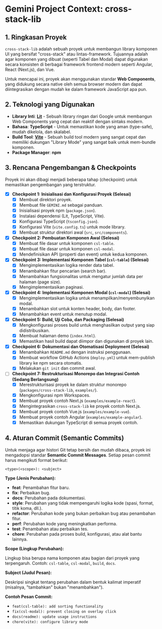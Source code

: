 # Gemini Project Context: cross-stack-lib

## 1. Ringkasan Proyek

`cross-stack-lib` adalah sebuah proyek untuk membangun library komponen UI yang bersifat "cross-stack" atau lintas-framework. Tujuannya adalah agar komponen yang dibuat (seperti Tabel dan Modal) dapat digunakan secara konsisten di berbagai framework frontend modern seperti Angular, React (Next.js), dan Vue.

Untuk mencapai ini, proyek akan menggunakan standar **Web Components**, yang didukung secara native oleh semua browser modern dan dapat diintegrasikan dengan mudah ke dalam framework JavaScript apa pun.

## 2. Teknologi yang Digunakan

- **Library Inti**: [**Lit**](https://lit.dev/) - Sebuah library ringan dari Google untuk membangun Web Components yang cepat dan reaktif dengan sintaks modern.
- **Bahasa**: **TypeScript** - Untuk memastikan kode yang aman (type-safe), mudah dikelola, dan skalabel.
- **Build Tool**: [**Vite**](https://vitejs.dev/) - Sebuah build tool modern yang sangat cepat dan memiliki dukungan "Library Mode" yang sangat baik untuk mem-bundle komponen.
- **Package Manager**: **npm**

## 3. Rencana Pengembangan & Checkpoints

Proyek ini akan dibagi menjadi beberapa tahap (checkpoint) untuk memastikan pengembangan yang terstruktur.

-   [x] **Checkpoint 1: Inisialisasi dan Konfigurasi Proyek (Selesai)**
    -   [x] Membuat direktori proyek.
    -   [x] Membuat file `GEMINI.md` sebagai panduan.
    -   [x] Inisialisasi proyek npm (`package.json`).
    -   [x] Instalasi dependensi (Lit, TypeScript, Vite).
    -   [x] Konfigurasi TypeScript (`tsconfig.json`).
    -   [x] Konfigurasi Vite (`vite.config.ts`) untuk mode library.
    -   [x] Membuat struktur direktori awal (`src`, `src/components`).

-   [x] **Checkpoint 2: Pembuatan Komponen Awal (Selesai)**
    -   [x] Membuat file dasar untuk komponen `csl-table`.
    -   [x] Membuat file dasar untuk komponen `csl-modal`.
    -   [x] Mendefinisikan API (properti dan event) untuk kedua komponen.

-   [x] **Checkpoint 3: Implementasi Komponen Tabel (`csl-table`) (Selesai)**
    -   [x] Mengimplementasikan logika render data tabel.
    -   [x] Menambahkan fitur pencarian (search bar).
    -   [x] Menambahkan fungsionalitas untuk mengatur jumlah data per halaman (page size).
    -   [x] Mengimplementasikan paginasi.

-   [x] **Checkpoint 4: Implementasi Komponen Modal (`csl-modal`) (Selesai)**
    -   [x] Mengimplementasikan logika untuk menampilkan/menyembunyikan modal.
    -   [x] Menambahkan slot untuk konten header, body, dan footer.
    -   [x] Menambahkan event untuk menutup modal.

-   [x] **Checkpoint 5: Build, Uji Coba, dan Packaging (Selesai)**
    -   [x] Mengkonfigurasi proses build untuk menghasilkan output yang siap didistribusikan.
    -   [x] Membuat halaman demo (`index.html`).
    -   [x] Memastikan hasil build dapat diimpor dan digunakan di proyek lain.

-   [x] **Checkpoint 6: Dokumentasi dan Otomatisasi Deployment (Selesai)**
    -   [x] Menambahkan `README.md` dengan instruksi penggunaan.
    -   [x] Membuat workflow GitHub Actions (`deploy.yml`) untuk mem-publish library ke npm secara otomatis.
    -   [x] Melakukan `git init` dan commit awal.

-   [ ] **Checkpoint 7: Restrukturisasi Monorepo dan Integrasi Contoh (Sedang Berlangsung)**
    -   [x] Merestrukturisasi proyek ke dalam struktur monorepo (`packages/cross-stack-lib`, `examples/`).
    -   [x] Mengkonfigurasi npm Workspaces.
    -   [x] Membuat proyek contoh Next.js (`examples/example-react`).
    -   [x] Mengintegrasikan `cross-stack-lib` ke proyek contoh Next.js.
    -   [x] Membuat proyek contoh Vue.js (`examples/example-vue`).
    -   [x] Membuat proyek contoh Angular (`examples/example-angular`).
    -   [x] Memastikan dukungan TypeScript di semua proyek contoh.

## 4. Aturan Commit (Semantic Commits)

Untuk menjaga agar histori Git tetap bersih dan mudah dibaca, proyek ini mengadopsi standar **Semantic Commit Messages**. Setiap pesan commit harus mengikuti format berikut:

```
<type>(<scope>): <subject>
```

**Type (Jenis Perubahan):**

-   **feat**: Penambahan fitur baru.
-   **fix**: Perbaikan bug.
-   **docs**: Perubahan pada dokumentasi.
-   **style**: Perubahan yang tidak mempengaruhi logika kode (spasi, format, titik koma, dll.).
-   **refactor**: Perubahan kode yang bukan perbaikan bug atau penambahan fitur.
-   **perf**: Perubahan kode yang meningkatkan performa.
-   **test**: Penambahan atau perbaikan tes.
-   **chore**: Perubahan pada proses build, konfigurasi, atau alat bantu lainnya.

**Scope (Lingkup Perubahan):**

Lingkup bisa berupa nama komponen atau bagian dari proyek yang terpengaruh. Contoh: `csl-table`, `csl-modal`, `build`, `docs`.

**Subject (Judul Pesan):**

Deskripsi singkat tentang perubahan dalam bentuk kalimat imperatif (misalnya, "tambahkan" bukan "menambahkan").

**Contoh Pesan Commit:**

-   `feat(csl-table): add sorting functionality`
-   `fix(csl-modal): prevent closing on overlay click`
-   `docs(readme): update usage instructions`
-   `chore(vite): configure library mode`
